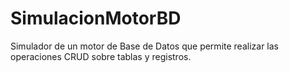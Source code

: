 # SimulacionMotorBD
Simulador de un motor de Base de Datos que permite realizar las operaciones CRUD sobre tablas y registros.
